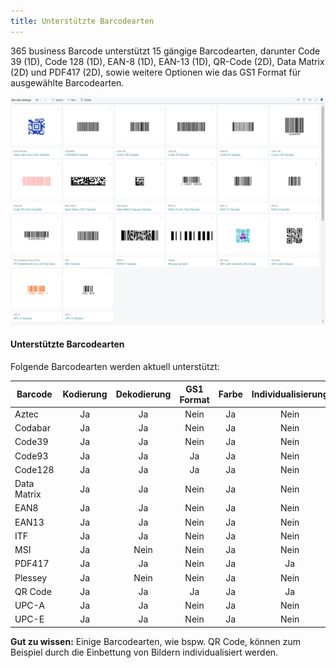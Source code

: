 ```yaml
---
title: Unterstützte Barcodearten
---
```


365 business Barcode unterstützt 15 gängige Barcodearten, darunter Code 39 (1D), Code 128 (1D), EAN-8 (1D), EAN-13 (1D), QR-Code (2D), Data Matrix (2D) und PDF417 (2D), sowie weitere Optionen wie das GS1 Format für ausgewählte Barcodearten.

![Barcode Einstellungen](/assets/images/365-business-barcode/49d8183b4bc6dd23593ffeca2c392a8f85cf40902c7342129d3cf37a3244c169.png)  

#### Unterstützte Barcodearten

Folgende Barcodearten werden aktuell unterstützt:

| Barcode | Kodierung | Dekodierung | GS1 Format | Farbe | Individualisierung |
| --- | :---: | :---: | :---: | :---: | :---: |
| Aztec | Ja | Ja | Nein | Ja | Nein |
| Codabar | Ja | Ja | Nein | Ja | Nein |
| Code39 | Ja | Ja | Nein | Ja | Nein |
| Code93 | Ja | Ja | Ja | Ja | Nein |
| Code128 | Ja | Ja | Ja | Ja | Nein |
| Data Matrix | Ja | Ja | Nein | Ja | Nein |
| EAN8 | Ja | Ja | Nein | Ja | Nein |
| EAN13 | Ja | Ja | Nein | Ja | Nein |
| ITF | Ja | Ja | Nein | Ja | Nein |
| MSI | Ja | Nein | Nein | Ja | Nein |
| PDF417 | Ja | Ja | Nein | Ja | Ja |
| Plessey | Ja | Nein | Nein | Ja | Nein |
| QR Code | Ja | Ja | Ja | Ja | Ja |
| UPC-A | Ja | Ja | Nein | Ja | Nein |
| UPC-E | Ja | Ja | Nein | Ja | Nein |

<div class="alert alert-info">
    <i class="fa-duotone fa-thin fa-lightbulb fa-lg" style="--fa-secondary-color: #00b7c3; --fa-primary-color: #111111;"></i> <strong>Gut zu wissen:</strong> Einige Barcodearten, wie bspw. QR Code, können zum Beispiel durch die Einbettung von Bildern individualisiert werden.
</div>